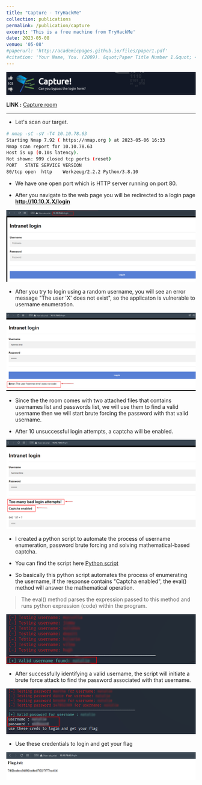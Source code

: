 ```yaml
---
title: "Capture - TryHackMe"
collection: publications
permalink: /publication/capture
excerpt: 'This is a free machine from TryHackMe'
date: 2023-05-08
venue: '05-08'
#paperurl: 'http://academicpages.github.io/files/paper1.pdf'
#citation: 'Your Name, You. (2009). &quot;Paper Title Number 1.&quot; <i>Journal 1</i>. 1(1).'
---
```


![Header](/images/capture-header.png)

**LINK :**  [Capture room](https://tryhackme.com/room/capture)

---

* Let's scan our target.

```bash
# nmap -sC -sV -T4 10.10.78.63
Starting Nmap 7.92 ( https://nmap.org ) at 2023-05-06 16:33 
Nmap scan report for 10.10.78.63
Host is up (0.10s latency).
Not shown: 999 closed tcp ports (reset)
PORT   STATE SERVICE VERSION
80/tcp open  http    Werkzeug/2.2.2 Python/3.8.10
```
* We have one open port which is HTTP server running on port 80.

* After you navigate to the web page you will be redirected to a login page **http://10.10.X.X/login**

![Capture1](/images/capture1.png)

* After you try to login using a random username, you will see an error message "The user 'X' does not exist", so the applicaton is vulnerable to username enumeration.

![Capture2](/images/capture2.png)

* Since the the room comes with two attached files that contains usernames list and passwords list, we will use them to find a valid username then we will start brute forcing the password with that valid username.

* After 10 unsuccessful login attempts, a captcha will be enabled.

![capture3](/images/capture3.png)

* I created a python script to automate the process of username enumeration, password brute forcing and solving mathematical-based captcha.

* You can find the script here [Python script](https://github.com/aymanzerda-sudotime/Tryhackme-Capture)

* So basically this python script automates the process of enumerating the username, if the response contains "Captcha enabled", the eval() method will answer the mathematical operation.


> The eval() method parses the expression passed to this method and runs python expression (code) within the program.

![username-enumeration](/images/capture-username.png)


* After successfully identifying a valid username, the script will initiate a brute force attack to find the password associated with that username.

![password-bruteforcing](/images/capture-password.png)

* Use these credentials to login and get your flag

![flag](/images/capture-flag.png)